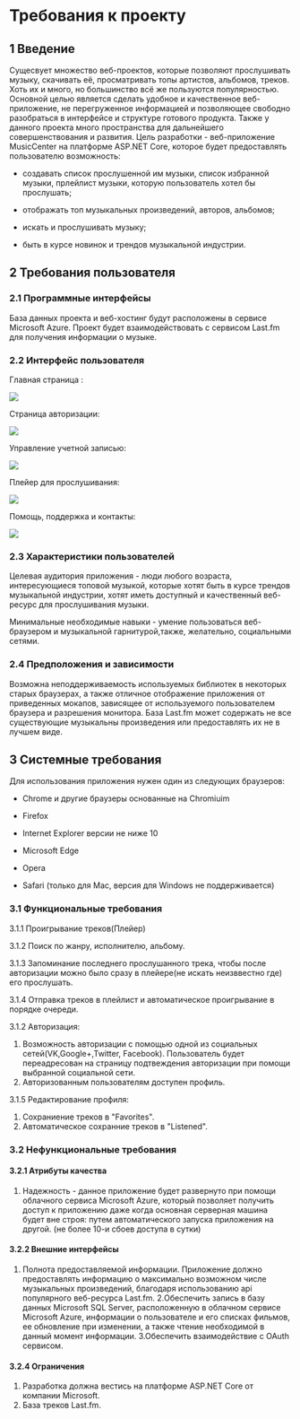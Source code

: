 # Требования к проекту

## 1 Введение

Сущесвует множество веб-проектов, которые позволяют прослушивать музыку, скачивать её, просматривать топы артистов, альбомов, треков. Хоть их и много, но большинство всё же пользуются популярностью. Основной целью является сделать удобное и качественное веб-приложение, не перегруженное информацией и позволяющее свободно разобраться в интерфейсе и структуре готового продукта. Также у данного проекта много пространства для дальнейшего совершенствования и развития.
Цель разработки - веб-приложение MusicCenter на платформе ASP.NET Core, которое будет предоставлять пользователю возможность:

* создавать список прослушенной им музыки, список избранной музыки, прлейлист музыки, которую пользователь хотел бы прослушать;

* отображать топ музыкальных произведений, авторов, альбомов; 

* искать и прослушивать музыку;

* быть в курсе новинок и трендов музыкальной индустрии.
## 2 Требования пользователя

### 2.1 Программные интерфейсы

База данных проекта и веб-хостинг будут расположены в сервисе Microsoft Azure.
Проект будет взаимодействовать с сервисом Last.fm для получения информации о музыке.

### 2.2 Интерфейс пользователя


Главная страница :

![](https://github.com/artiom0724/MusicCenter/blob/master/Mockups/Home.PNG?raw=true)


Страница авторизации:

![](https://github.com/artiom0724/MusicCenter/blob/master/Mockups/Sign%20in.PNG?raw=true)



Управление учетной записью:

![](https://github.com/artiom0724/MusicCenter/blob/master/Mockups/Account.PNG?raw=true)


Плейер для прослушивания:

![](https://github.com/artiom0724/MusicCenter/blob/master/Mockups/Player.PNG?raw=true)


Помощь, поддержка и контакты:

![](https://github.com/artiom0724/MusicCenter/blob/master/Mockups/Help.PNG?raw=true)


### 2.3 Характеристики пользователей


Целевая аудитория приложения - люди любого возраста, интересующиеся топовой музыкой, которые хотят быть в курсе трендов музыкальной индустрии, хотят иметь доступный и качественный веб-ресурс для прослушивания музыки. 


Минимальные необходимые навыки - умение пользоваться веб-браузером и музыкальной гарнитурой,также, желательно, социальными сетями.


### 2.4 Предположения и зависимости

Возможна неподдерживаемость используемых библиотек в некоторых старых браузерах, а также отличное отображение приложения от приведенных мокапов, зависящее от используемого пользователем браузера и разрешения монитора.
База Last.fm может содержать не все существующие музыкальны произведения или предоставлять их не в лучшем виде.

## 3 Системные требования

Для использования приложения нужен один из следующих браузеров:

* Chrome и другие браузеры основанные на Chromiuim

* Firefox

* Internet Explorer версии не ниже 10

* Microsoft Edge 

* Opera 

* Safari (только для Mac, версия для Windows не поддерживается)
 

### 3.1 Функциональные требования
 
3.1.1 Проигрывание треков(Плейер)

3.1.2 Поиск по жанру, исполнителю, альбому.

3.1.3 Запоминание последнего прослушанного трека, чтобы после авторизации можно было сразу в плейере(не искать неизввестно где) его прослушать.

3.1.4 Отправка треков в плейлист и автоматическое проигрывание в порядке очереди.

3.1.2 Авторизация:
1. Возможность авторизации с помощью одной из социальных сетей(VK,Google+,Twitter, Facebook). Пользователь будет переадресован на страницу подтвеждения авторизации при помощи выбранной социальной сети.
2. Авторизованным пользователям доступен профиль.

3.1.5 Редактирование профиля:
1. Сохраниение треков в "Favorites".
2. Автоматическое сохранние треков в "Listened".

### 3.2 Нефункциональные требования
 
#### 3.2.1 Атрибуты качества
  1. Надежность - данное приложение будет развернуто при помощи облачного сервиса Microsoft Azure, который 
   позволяет получить доступ к приложению даже когда основная серверная машина будет вне строя: путем 
   автоматического запуска приложения на другой. (не более 10-и сбоев доступа в сутки)
#### 3.2.2 Внешние интерфейсы
1. Полнота предоставляемой информации. Приложение должно предоставлять информацию о максимально возможном числе музыкальных произведений, благодаря использованию api популярного веб-ресурса Last.fm.
2.Обеспечить запись в базу данных Microsoft SQL Server, расположенную в облачном сервисе Microsoft Azure, информации о пользователе и его списках фильмов, ее обновление при изменении, а также чтение необходимой в данный момент информации.
3.Обеспечить взаимодействие с OAuth сервисом.
#### 3.2.4 Ограничения
1. Разработка должна вестись на платформе ASP.NET Core от компании Microsoft.
2. База треков Last.fm.
